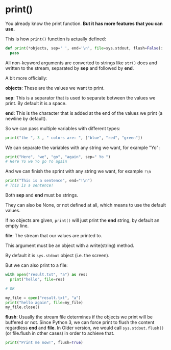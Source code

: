 # print()


You already know the print function. **But it has more features that you can use.**

This is how `print()` function is actually defined:

```python
def print(*objects, sep=' ', end='\n', file=sys.stdout, flush=False):
  pass 
```


All non-keyword arguments are converted to strings like `str()` does and written to the stream, separated by **sep** and followed by **end**.


A bit more officially:

**objects**: These are the values we want to print.

**sep**: This is a separator that is used to separate between the values we print. By default it is a space.

**end**: This is the character that is added at the end of the values we print (a newline by default).


So we can pass multiple variables with different types:
```python
print("the ", 3 , " colors are: ", ["blue", "red", "green"]) 
```

We can separate the variables with any string we want, for example "Yo":

```python
print("Here", "we", "go", "again", sep=" Yo ")
# Here Yo we Yo go Yo again 
```

And we can finish the sprint with any string we want, for example `!\n`

```python
print("This is a sentence", end="!\n")
# This is a sentence! 
```

Both **sep** and **end** must be strings.

They can also be None, or not defined at all, which means to use the default values.

If no objects are given, `print()` will just print the **end** string, by default an empty line.



**file**: The stream that our values are printed to.

This argument must be an object with a write(string) method.

By default it is `sys.stdout` object (i.e. the screen).


But we can also print to a file:
```python
with open("result.txt", "a") as res:
  print("hello", file=res)

# OR

my_file = open("result.txt", "a")
print("hello again", file=my_file)
my_file.close() 
```


**flush**: Usually the stream file determines if the objects we print will be buffered or not. Since Python 3, we can force print to flush the content regardless **end** and **file**. In Older version, we would call `sys.stdout.flush()` (or file.flush in other cases) in order to achieve that.

```python
print("Print me now!", flush=True) 
```
